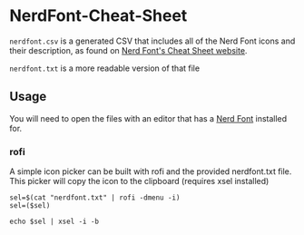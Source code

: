 # NerdFont-Cheat-Sheet

`nerdfont.csv` is a generated CSV that includes all of the Nerd Font icons and their description, as found on [Nerd Font's Cheat Sheet website](https://www.nerdfonts.com/cheat-sheet).

`nerdfont.txt` is a more readable version of that file


## Usage

You will need to open the files with an editor that has a [Nerd Font](https://www.nerdfonts.com) installed for.

### rofi

A simple icon picker can be built with rofi and the provided nerdfont.txt file. This picker will copy the icon to the clipboard (requires xsel installed)

```
sel=$(cat "nerdfont.txt" | rofi -dmenu -i)
sel=($sel)

echo $sel | xsel -i -b

```
